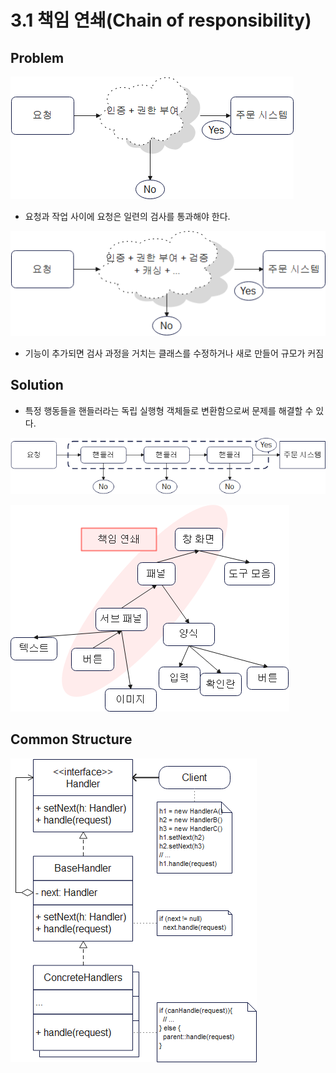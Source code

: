 # 3.1 책임 연쇄(Chain of responsibility)

## Problem

![요청과 작업 사이에 요청은 일련의 검사를 통과해야 한다.](./images/image-1.png)

- 요청과 작업 사이에 요청은 일련의 검사를 통과해야 한다.

![Alt text](./images/image.png)

- 기능이 추가되면 검사 과정을 거치는 클래스를 수정하거나 새로 만들어 규모가 커짐

## Solution

- 특정 행동들을 핸들러라는 독립 실행형 객체들로 변환함으로써 문제를 해결할 수 있다.

![Alt text](./images/image-2.png)

![Alt text](./images/image-3.png)

## Common Structure

![Alt text](./images/image-4.png)

